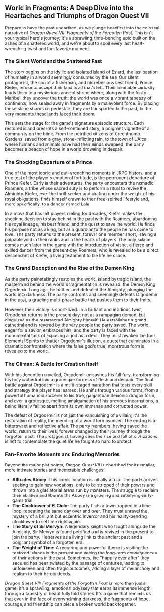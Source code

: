 ## World in Fragments: A Deep Dive into the Heartaches and Triumphs of Dragon Quest VII

Prepare to have the past unearthed, as we plunge headfirst into the colossal narrative of *Dragon Quest VII: Fragments of the Forgotten Past*. This isn't your typical hero's journey; it's a sprawling, time-bending epic built on the ashes of a shattered world, and we're about to spoil every last heart-wrenching twist and fan-favorite moment.

### The Silent World and the Shattered Past

The story begins on the idyllic and isolated island of Estard, the last bastion of humanity in a world seemingly consumed by the sea. Our silent protagonist, the son of a fisherman, and his rebellious best friend, Prince Kiefer, refuse to accept their land is all that's left. Their insatiable curiosity leads them to a mysterious ancient shrine where, along with the feisty Maribel, they uncover the truth: the world was once a vibrant tapestry of continents, now sealed away in fragments by a malevolent force. By placing these stone shards on pedestals, they are transported to the past, to the very moments these lands faced their doom.

This sets the stage for the game's signature episodic structure. Each restored island presents a self-contained story, a poignant vignette of a community on the brink. From the petrified citizens of Greenthumb Gardens, saved from a gray, stone-inflicting rain, to the town of L'Arca where humans and animals have had their minds swapped, the party becomes a beacon of hope in a world drowning in despair.

### The Shocking Departure of a Prince

One of the most iconic and gut-wrenching moments in JRPG history, and a true test of the player's emotional fortitude, is the permanent departure of Prince Kiefer. Early in their adventures, the party encounters the nomadic Roamers, a tribe whose sacred duty is to perform a ritual to revive the Almighty. Kiefer, ever the thrill-seeker and chafing under the weight of his royal obligations, finds himself drawn to their free-spirited lifestyle and, more specifically, to a dancer named Lala.

In a move that has left players reeling for decades, Kiefer makes the shocking decision to stay behind in the past with the Roamers, abandoning his royal lineage, his best friend, and the quest to save the world. He finds his purpose not as a king, but as a guardian to the people he has come to love. The party returns to the present, forever one member short, leaving a palpable void in their ranks and in the hearts of players. The only solace comes much later in the game with the introduction of Aishe, a fierce and skilled dancer from the present-day Roamers, who is revealed to be a direct descendant of Kiefer, a living testament to the life he chose.

### The Grand Deception and the Rise of the Demon King

As the party painstakingly restores the world, island by tragic island, the mastermind behind the world's fragmentation is revealed: the Demon King Orgodemir. Long ago, he battled and defeated the Almighty, plunging the world into darkness. The party confronts and seemingly defeats Orgodemir in the past, a grueling multi-phase battle that pushes them to their limits.

However, their victory is short-lived. In a brilliant and insidious twist, Orgodemir returns in the present day, not as a rampaging demon, but disguised as the resurrected Almighty himself. He establishes a grand cathedral and is revered by the very people the party saved. The world, eager for a savior, embraces him, and the party is faced with the monumental task of exposing a god as a devil. They must awaken the four Elemental Spirits to shatter Orgodemir's illusion, a quest that culminates in a dramatic confrontation where the false god's true, monstrous form is revealed to the world.

### The Climax: A Battle for Creation Itself

With his deception unveiled, Orgodemir unleashes his full fury, transforming his holy cathedral into a grotesque fortress of flesh and despair. The final battle against Orgodemir is a multi-staged marathon that tests every skill and strategy the player has learned. He shifts through various forms, from a powerful humanoid sorcerer to his true, gargantuan demonic dragon form, and even a grotesque, melting amalgamation of his previous incarnations, a being literally falling apart from its own immense and corrupted power.

The defeat of Orgodemir is not just the vanquishing of a villain; it's the restoration of reality, the mending of a world torn asunder. The ending is a bittersweet and reflective affair. The party members, having saved the world, return to their lives, forever changed by their journey through the forgotten past. The protagonist, having seen the rise and fall of civilizations, is left to contemplate the quiet life he fought so hard to protect.

### Fan-Favorite Moments and Enduring Memories

Beyond the major plot points, *Dragon Quest VII* is cherished for its smaller, more intimate stories and memorable challenges:

* **Alltrades Abbey:** This iconic location is initially a trap. The party arrives seeking to gain new vocations, only to be stripped of their powers and thrown into a gladiatorial arena run by monsters. The struggle to reclaim their abilities and liberate the Abbey is a grueling and satisfying early-game trial.
* **The Clocktower of El Ciclo:** The party finds a town trapped in a time loop, repeating the same day over and over. They must unravel the mystery of a brilliant but eccentric inventor and his reality-bending clocktower to set time right again.
* **The Story of Sir Mervyn:** A legendary knight who fought alongside the Almighty, Sir Mervyn is found petrified and is revived in the present to join the party. He serves as a living link to the ancient past and a poignant symbol of a forgotten era.
* **The Weight of Time:** A recurring and powerful theme is visiting the restored islands in the present and seeing the long-term consequences of their actions in the past. Sometimes, the "happily ever after" they secured has been twisted by the passage of centuries, leading to unforeseen and often tragic outcomes, adding a layer of melancholy and realism to their heroic deeds.

*Dragon Quest VII: Fragments of the Forgotten Past* is more than just a game; it's a sprawling, emotional odyssey that earns its immense length through a tapestry of beautifully told stories. It's a game that reminds us that even in the face of overwhelming darkness, the fragments of hope, courage, and friendship can piece a broken world back together.